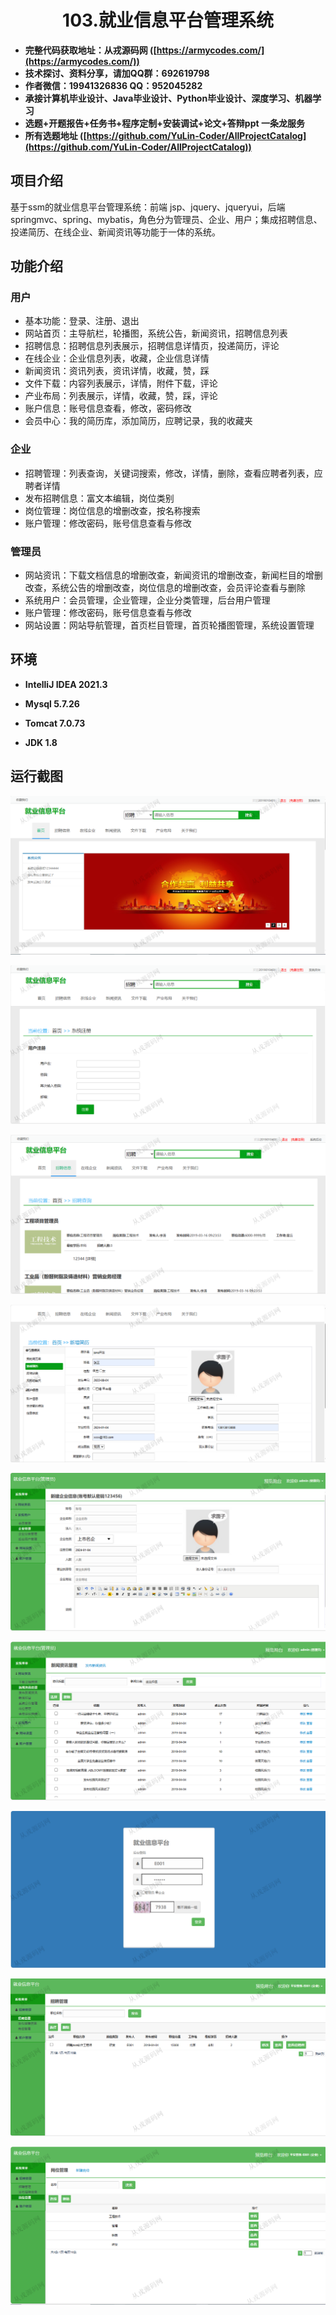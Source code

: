 <p><h1 align="center">103.就业信息平台管理系统</h1></p>

- <b>完整代码获取地址：从戎源码网 ([https://armycodes.com/](https://armycodes.com/))</b>
- <b>技术探讨、资料分享，请加QQ群：692619798</b> 
- <b>作者微信：19941326836  QQ：952045282</b> 
- <b>承接计算机毕业设计、Java毕业设计、Python毕业设计、深度学习、机器学习</b>
- <b>选题+开题报告+任务书+程序定制+安装调试+论文+答辩ppt 一条龙服务</b>
- <b>所有选题地址 ([https://github.com/YuLin-Coder/AllProjectCatalog](https://github.com/YuLin-Coder/AllProjectCatalog)) </b>

## 项目介绍
基于ssm的就业信息平台管理系统：前端 jsp、jquery、jqueryui，后端 springmvc、spring、mybatis，角色分为管理员、企业、用户；集成招聘信息、投递简历、在线企业、新闻资讯等功能于一体的系统。

## 功能介绍

### 用户

- 基本功能：登录、注册、退出
- 网站首页：主导航栏，轮播图，系统公告，新闻资讯，招聘信息列表
- 招聘信息：招聘信息列表展示，招聘信息详情页，投递简历，评论
- 在线企业：企业信息列表，收藏，企业信息详情
- 新闻资讯：资讯列表，资讯详情，收藏，赞，踩
- 文件下载：内容列表展示，详情，附件下载，评论
- 产业布局：列表展示，详情，收藏，赞，踩，评论
- 账户信息：账号信息查看，修改，密码修改
- 会员中心：我的简历库，添加简历，应聘记录，我的收藏夹

### 企业

- 招聘管理：列表查询，关键词搜索，修改，详情，删除，查看应聘者列表，应聘者详情
- 发布招聘信息：富文本编辑，岗位类别
- 岗位管理：岗位信息的增删改查，按名称搜索
- 账户管理：修改密码，账号信息查看与修改

### 管理员

- 网站资讯：下载文档信息的增删改查，新闻资讯的增删改查，新闻栏目的增删改查，系统公告的增删改查，岗位信息的增删改查，会员评论查看与删除
- 系统用户：会员管理，企业管理，企业分类管理，后台用户管理
- 账户管理：修改密码，账号信息查看与修改
- 网站设置：网站导航管理，首页栏目管理，首页轮播图管理，系统设置管理

## 环境

- <b>IntelliJ IDEA 2021.3</b>

- <b>Mysql 5.7.26</b>

- <b>Tomcat 7.0.73</b>

- <b>JDK 1.8</b>

## 运行截图
![](screenshot/1.png)

![](screenshot/2.png)

![](screenshot/3.png)

![](screenshot/4.png)

![](screenshot/5.png)

![](screenshot/6.png)

![](screenshot/7.png)

![](screenshot/8.png)

![](screenshot/9.png)

